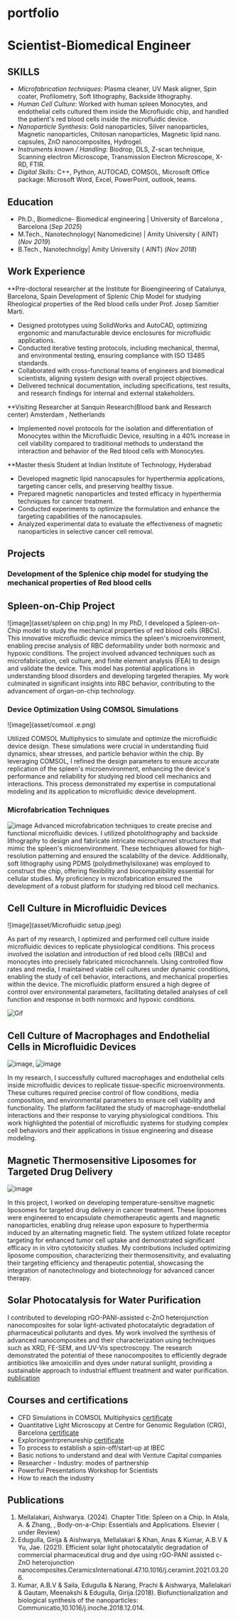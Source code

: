 # portfolio

# Scientist-Biomedical Engineer

## SKILLS
- *Microfabrication techniques*: Plasma cleaner, UV Mask aligner, Spin coater, Profilometry, Soft lithography, Backside lithography.
- *Human Cell Culture*: Worked with human spleen Monocytes, and endothelial cells cultured them inside the Microfluidic chip, and handled the patient's red blood cells inside the microfluidic device.
- *Nanoparticle Synthesis*: Gold nanoparticles, Silver nanoparticles, Magnetic nanoparticles, Chitosan nanoparticles, Magnetic lipid nano. capsules, ZnO nanocomposites, Hydrogel.
- *Instruments known / Handling*: Biodrop, DLS, Z-scan technique, Scanning electron Microscope, Transmission Electron Microscope, X-RD, FTIR.
- *Digital Skills*: C++, Python, AUTOCAD, COMSOL, Microsoft Office package: Microsoft Word, Excel, PowerPoint, outlook, teams.

## Education
- Ph.D., Biomedicne- Biomedical engineering | University of Barcelona , Barcelona (_Sep 2025_)    		
- M.Tech., Nanotechnology( Nanomedicine)	| Amity University ( AINT)  (_Nov 2019_)	 			        		
- B.Tech., Nanotechnolgy| Amity University ( AINT) (_Nov 2018_)

## Work Experience
**Pre-doctoral researcher at the Institute for Bioengineering of Catalunya, Barcelona, Spain
Development of Splenic Chip Model for studying Rheological properties of the Red blood cells under Prof. Josep Samitier Marti.
- Designed prototypes using SolidWorks and AutoCAD, optimizing ergonomic and manufacturable device enclosures for microfluidic applications.
- Conducted iterative testing protocols, including mechanical, thermal, and environmental testing, ensuring compliance with ISO 13485 standards.
- Collaborated with cross-functional teams of engineers and biomedical scientists, aligning system design with overall project objectives.
- Delivered technical documentation, including specifications, test results, and research findings for internal and external stakeholders.

**Visiting Researcher at Sanquin Research(Blood bank and Research center) Amsterdam , Netherlands 
- Implemented novel protocols for the isolation and differentiation of Monocytes within the Microfluidic Device, resulting in a 40% increase in cell viability compared to traditional methods to understand the interaction and behavior of the Red blood cells with Monocytes. 

**Master thesis Student at Indian Institute of Technology, Hyderabad 
- Developed magnetic lipid nanocapsules for hyperthermia applications, targeting cancer cells, and preserving healthy tissue.
- Prepared magnetic nanoparticles and tested efficacy in hyperthermia techniques for cancer treatment.
- Conducted experiments to optimize the formulation and enhance the targeting capabilities of the nanocapsules.
- Analyzed experimental data to evaluate the effectiveness of magnetic nanoparticles in selective cancer cell removal.

## Projects
### Development of the Splenice chip model for studying the mechanical properties of Red blood cells 

## Spleen-on-Chip Project
![image](asset/spleen on chip.png)
In my PhD, I developed a Spleen-on-Chip model to study the mechanical properties of red blood cells (RBCs). This innovative microfluidic device mimics the spleen's microenvironment, enabling precise analysis of RBC deformability under both normoxic and hypoxic conditions. The project involved advanced techniques such as microfabrication, cell culture, and finite element analysis (FEA) to design and validate the device. This model has potential applications in understanding blood disorders and developing targeted therapies. My work culminated in significant insights into RBC behavior, contributing to the advancement of organ-on-chip technology.

### Device Optimization Using COMSOL Simulations

![image](asset/comsol .e.png)

Utilized COMSOL Multiphysics to simulate and optimize the microfluidic device design. These simulations were crucial in understanding fluid dynamics, shear stresses, and particle behavior within the chip. By leveraging COMSOL, I refined the design parameters to ensure accurate replication of the spleen's microenvironment, enhancing the device's performance and reliability for studying red blood cell mechanics and interactions. This process demonstrated my expertise in computational modeling and its application to microfluidic device development.

### Microfabrication Techniques
![image](asset/PDMS.jpg)
Advanced microfabrication techniques to create precise and functional microfluidic devices. I utilized photolithography and backside lithography to design and fabricate intricate microchannel structures that mimic the spleen's microenvironment. These techniques allowed for high-resolution patterning and ensured the scalability of the device. Additionally, soft lithography using PDMS (polydimethylsiloxane) was employed to construct the chip, offering flexibility and biocompatibility essential for cellular studies. My proficiency in microfabrication ensured the development of a robust platform for studying red blood cell mechanics.

## Cell Culture in Microfluidic Devices
![image](asset/Microfluidic setup.jpeg)

As part of my research, I optimized and performed cell culture inside microfluidic devices to replicate physiological conditions. This process involved the isolation and introduction of red blood cells (RBCs) and monocytes into precisely fabricated microchannels. Using controlled flow rates and media, I maintained viable cell cultures under dynamic conditions, enabling the study of cell behavior, interactions, and mechanical properties within the device. The microfluidic platform ensured a high degree of control over environmental parameters, facilitating detailed analyses of cell function and response in both normoxic and hypoxic conditions.

![Gif](asset/Amira_AishuÇ_0.1ul_20pª_1000fps_C001S0012.gif)

## Cell Culture of Macrophages and Endothelial Cells in Microfluidic Devices

![image](asset/Slide2.png),       ![image](asset/Slide3.png)

In my research, I successfully cultured macrophages and endothelial cells inside microfluidic devices to replicate tissue-specific microenvironments. These cultures required precise control of flow conditions, media composition, and environmental parameters to ensure cell viability and functionality. The platform facilitated the study of macrophage-endothelial interactions and their response to varying physiological conditions. This work highlighted the potential of microfluidic systems for studying complex cell behaviors and their applications in tissue engineering and disease modeling.

## Magnetic Thermosensitive Liposomes for Targeted Drug Delivery

![image](asset/hyperthermia.jpg)

In this project, I worked on developing temperature-sensitive magnetic liposomes for targeted drug delivery in cancer treatment. These liposomes were engineered to encapsulate chemotherapeutic agents and magnetic nanoparticles, enabling drug release upon exposure to hyperthermia induced by an alternating magnetic field. The system utilized folate receptor targeting for enhanced tumor cell uptake and demonstrated significant efficacy in in vitro cytotoxicity studies. My contributions included optimizing liposome composition, characterizing their thermosensitivity, and evaluating their targeting efficiency and therapeutic potential, showcasing the integration of nanotechnology and biotechnology for advanced cancer therapy​.

 
## Solar Photocatalysis for Water Purification

I contributed to developing rGO-PANI-assisted c-ZnO heterojunction nanocomposites for solar light-activated photocatalytic degradation of pharmaceutical pollutants and dyes. My work involved the synthesis of advanced nanocomposites and their characterization using techniques such as XRD, FE-SEM, and UV-Vis spectroscopy. The research demonstrated the potential of these nanocomposites to efficiently degrade antibiotics like amoxicillin and dyes under natural sunlight, providing a sustainable approach to industrial effluent treatment and water purification.
 [publication](https://github.com/Amellalakari/portfolio/blob/4010c76d975134ca04ecea3658a8864436398373/asset/1-s2.0-S0272884221008956-main.pdf)

## Courses and certifications 
- CFD Simulations in COMSOL Multiphysics [certificate](https://github.com/Amellalakari/portfolio/blob/d68f1b1920c32e46c56d01ea71ccfcc6f80a52eb/asset/CFD%20Simulations%20in%20COMSOL%20Multiphysiscs.pdf)
- Quantitative Light Microscopy at Centre for Genomic Regulation (CRG), Barcelona  [certificate](https://github.com/Amellalakari/portfolio/blob/4010c76d975134ca04ecea3658a8864436398373/asset/CRG_certificate.pdf)
- Exploringentrprenureship [certificate](https://github.com/Amellalakari/portfolio/blob/4010c76d975134ca04ecea3658a8864436398373/asset/Exploring%20entrprenureship_cert.pdf)
-	To process to establish a spin-off/start-up at IBEC
-	Basic notions to understand and deal with Venture Capital companies 
-	Researcher - Industry: modes of partnership 
-	Powerful Presentations Workshop for Scientists 
-	How to reach the industry

## Publications
1. Mellalakari, Aishwarya. (2024). Chapter Title: Spleen on a Chip. In Atala, A. & Zhang, , Body-on-a-Chip: Essentials and Applications. Elsevier ( under Review)
2. Edugulla, Girija & Aishwarya, Mellalakari & Khan, Anas & Kumar, A.B.V & Yu, Jae. (2021). Efficient solar light photocatalytic degradation of commercial pharmaceutical drug and dye using rGO-PANI assisted c-ZnO heterojunction nanocomposites.CeramicsInternational.47.10.1016/j.ceramint.2021.03.206.
3. Kumar, A.B.V & Saila, Edugulla & Narang, Prachi & Aishwarya, Mallelakari & Gautam, Meenakshi & Edugulla, Girija.(2018). Biofunctionalization and biological synthesis of the nanoparticles: Communicatio,10.1016/j.inoche.2018.12.014.  
